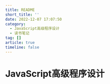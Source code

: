 ```yaml
---
title: README
short_title: ''
date: 2022-12-07 17:07:50
category:
  - JavaScript高级程序设计
  - 读书笔记
tag: []
article: true
timeline: false
---
```

# JavaScript高级程序设计